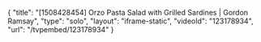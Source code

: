 {
    "title": "[1508428454] Orzo Pasta Salad with Grilled Sardines | Gordon Ramsay",
    "type": "solo",
    "layout": "iframe-static",
    "videoId": "123178934",
    "url": "\/tvpembed\/123178934"
}